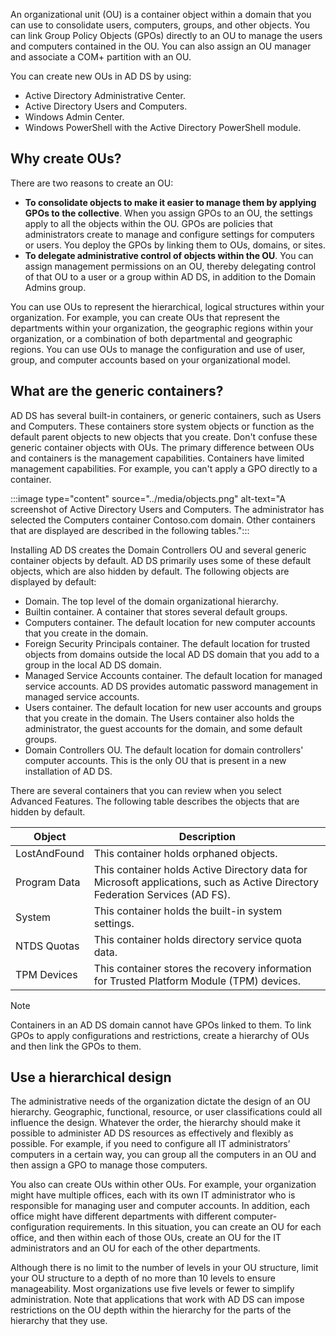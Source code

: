 An organizational unit (OU) is a container object within a domain that you can use to consolidate users, computers, groups, and other objects. You can link Group Policy Objects (GPOs) directly to an OU to manage the users and computers contained in the OU. You can also assign an OU manager and associate a COM+ partition with an OU.

You can create new OUs in AD DS by using:

 -  Active Directory Administrative Center.
 -  Active Directory Users and Computers.
 -  Windows Admin Center.
 -  Windows PowerShell with the Active Directory PowerShell module.

## Why create OUs?

There are two reasons to create an OU:

 -  **To consolidate objects to make it easier to manage them by applying GPOs to the collective**. When you assign GPOs to an OU, the settings apply to all the objects within the OU. GPOs are policies that administrators create to manage and configure settings for computers or users. You deploy the GPOs by linking them to OUs, domains, or sites.
 -  **To delegate administrative control of objects within the OU**. You can assign management permissions on an OU, thereby delegating control of that OU to a user or a group within AD DS, in addition to the Domain Admins group.

You can use OUs to represent the hierarchical, logical structures within your organization. For example, you can create OUs that represent the departments within your organization, the geographic regions within your organization, or a combination of both departmental and geographic regions. You can use OUs to manage the configuration and use of user, group, and computer accounts based on your organizational model.

## What are the generic containers?

AD DS has several built-in containers, or generic containers, such as Users and Computers. These containers store system objects or function as the default parent objects to new objects that you create. Don't confuse these generic container objects with OUs. The primary difference between OUs and containers is the management capabilities. Containers have limited management capabilities. For example, you can't apply a GPO directly to a container.

:::image type="content" source="../media/objects.png" alt-text="A screenshot of Active Directory Users and Computers. The administrator has selected the Computers container Contoso.com domain. Other containers that are displayed are described in the following tables.":::


Installing AD DS creates the Domain Controllers OU and several generic container objects by default. AD DS primarily uses some of these default objects, which are also hidden by default. The following objects are displayed by default:

 -  Domain. The top level of the domain organizational hierarchy.
 -  Builtin container. A container that stores several default groups.
 -  Computers container. The default location for new computer accounts that you create in the domain.
 -  Foreign Security Principals container. The default location for trusted objects from domains outside the local AD DS domain that you add to a group in the local AD DS domain.
 -  Managed Service Accounts container. The default location for managed service accounts. AD DS provides automatic password management in managed service accounts.
 -  Users container. The default location for new user accounts and groups that you create in the domain. The Users container also holds the administrator, the guest accounts for the domain, and some default groups.
 -  Domain Controllers OU. The default location for domain controllers' computer accounts. This is the only OU that is present in a new installation of AD DS.

There are several containers that you can review when you select Advanced Features. The following table describes the objects that are hidden by default.

| **Object**   | **Description**                                                                                                              |
| ------------ | ---------------------------------------------------------------------------------------------------------------------------- |
| LostAndFound | This container holds orphaned objects.                                                                                       |
| Program Data | This container holds Active Directory data for Microsoft applications, such as Active Directory Federation Services (AD FS). |
| System       | This container holds the built-in system settings.                                                                           |
| NTDS Quotas  | This container holds directory service quota data.                                                                           |
| TPM Devices  | This container stores the recovery information for Trusted Platform Module (TPM) devices.                                    |

> [!NOTE]
> Containers in an AD DS domain cannot have GPOs linked to them. To link GPOs to apply configurations and restrictions, create a hierarchy of OUs and then link the GPOs to them.

## Use a hierarchical design<br>

The administrative needs of the organization dictate the design of an OU hierarchy. Geographic, functional, resource, or user classifications could all influence the design. Whatever the order, the hierarchy should make it possible to administer AD DS resources as effectively and flexibly as possible. For example, if you need to configure all IT administrators’ computers in a certain way, you can group all the computers in an OU and then assign a GPO to manage those computers.

You also can create OUs within other OUs. For example, your organization might have multiple offices, each with its own IT administrator who is responsible for managing user and computer accounts. In addition, each office might have different departments with different computer-configuration requirements. In this situation, you can create an OU for each office, and then within each of those OUs, create an OU for the IT administrators and an OU for each of the other departments.

Although there is no limit to the number of levels in your OU structure, limit your OU structure to a depth of no more than 10 levels to ensure manageability. Most organizations use five levels or fewer to simplify administration. Note that applications that work with AD DS can impose restrictions on the OU depth within the hierarchy for the parts of the hierarchy that they use.
